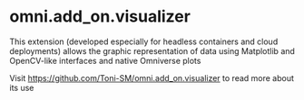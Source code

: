 # omni.add_on.visualizer

This extension (developed especially for headless containers and cloud deployments) allows the graphic representation of data using Matplotlib and OpenCV-like interfaces and native Omniverse plots

Visit https://github.com/Toni-SM/omni.add_on.visualizer to read more about its use

